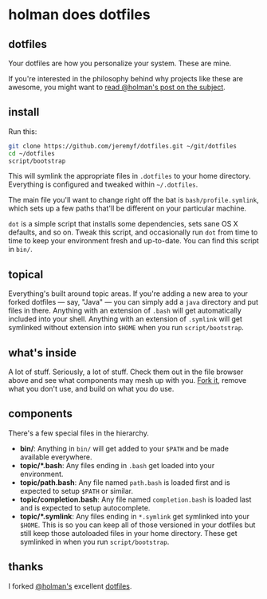 # holman does dotfiles

## dotfiles

Your dotfiles are how you personalize your system. These are mine.

If you're interested in the philosophy behind why projects like these are
awesome, you might want to [read @holman's post on the subject](http://zachholman.com/2010/08/dotfiles-are-meant-to-be-forked/).

## install

Run this:

```sh
git clone https://github.com/jeremyf/dotfiles.git ~/git/dotfiles
cd ~/dotfiles
script/bootstrap
```

This will symlink the appropriate files in `.dotfiles` to your home directory.
Everything is configured and tweaked within `~/.dotfiles`.

The main file you'll want to change right off the bat is `bash/profile.symlink`,
which sets up a few paths that'll be different on your particular machine.

`dot` is a simple script that installs some dependencies, sets sane OS X
defaults, and so on. Tweak this script, and occasionally run `dot` from
time to time to keep your environment fresh and up-to-date. You can find
this script in `bin/`.

## topical

Everything's built around topic areas. If you're adding a new area to your
forked dotfiles — say, "Java" — you can simply add a `java` directory and put
files in there. Anything with an extension of `.bash` will get automatically
included into your shell. Anything with an extension of `.symlink` will get
symlinked without extension into `$HOME` when you run `script/bootstrap`.

## what's inside

A lot of stuff. Seriously, a lot of stuff. Check them out in the file browser
above and see what components may mesh up with you.
[Fork it](https://github.com/holman/dotfiles/fork), remove what you don't
use, and build on what you do use.

## components

There's a few special files in the hierarchy.

- **bin/**: Anything in `bin/` will get added to your `$PATH` and be made
  available everywhere.
- **topic/\*.bash**: Any files ending in `.bash` get loaded into your
  environment.
- **topic/path.bash**: Any file named `path.bash` is loaded first and is
  expected to setup `$PATH` or similar.
- **topic/completion.bash**: Any file named `completion.bash` is loaded
  last and is expected to setup autocomplete.
- **topic/\*.symlink**: Any files ending in `*.symlink` get symlinked into
  your `$HOME`. This is so you can keep all of those versioned in your dotfiles
  but still keep those autoloaded files in your home directory. These get
  symlinked in when you run `script/bootstrap`.

## thanks

I forked [@holman's](http://github.com/holman) excellent
[dotfiles](http://github.com/holmans/dotfiles).
